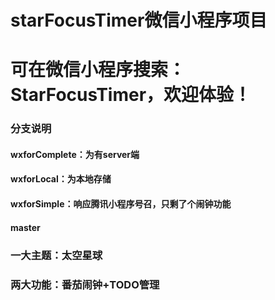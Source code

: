 # starFocusTimer微信小程序项目

# 可在微信小程序搜索：StarFocusTimer，欢迎体验！

### 分支说明
#### wxforComplete：为有server端
#### wxforLocal：为本地存储
#### wxforSimple：响应腾讯小程序号召，只剩了个闹钟功能
#### master

### 一大主题：太空星球
### 两大功能：番茄闹钟+TODO管理


